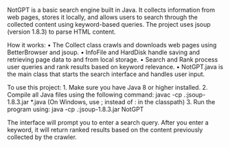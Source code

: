 NotGPT is a basic search engine built in Java. It collects information from web pages, stores it locally, and allows users to search through the collected content using keyword-based queries. The project uses jsoup (version 1.8.3) to parse HTML content.

How it works:
	•	The Collect class crawls and downloads web pages using BetterBrowser and jsoup.
	•	InfoFile and HardDisk handle saving and retrieving page data to and from local storage.
	•	Search and Rank process user queries and rank results based on keyword relevance.
	•	NotGPT.java is the main class that starts the search interface and handles user input.

To use this project:
	1.	Make sure you have Java 8 or higher installed.
	2.	Compile all Java files using the following command:
javac -cp .:jsoup-1.8.3.jar *.java
(On Windows, use ; instead of : in the classpath)
	3.	Run the program using:
java -cp .:jsoup-1.8.3.jar NotGPT

The interface will prompt you to enter a search query. After you enter a keyword, it will return ranked results based on the content previously collected by the crawler.

